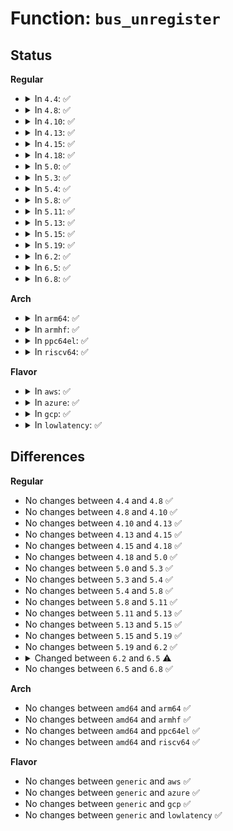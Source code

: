 # Function: <code>bus_unregister</code>

## Status
<b>Regular</b>
<ul>
<li>
<details>
<summary>In <code>4.4</code>: ✅</summary>

```c
void bus_unregister(struct bus_type *bus);
```

**Collision:** Unique Global

**Inline:** No

**Transformation:** False

**Instances:**

```
In drivers/base/bus.c (ffffffff8154a500)
Location: drivers/base/bus.c:973
Inline: False
Direct callers:
  - drivers/pci/pcie/portdrv_bus.c:pcie_port_bus_unregister
  - drivers/virtio/virtio.c:virtio_exit
  - drivers/xen/pcpu.c:xen_pcpu_init
  - drivers/nvdimm/bus.c:nvdimm_bus_init
  - drivers/nvdimm/bus.c:nvdimm_bus_exit
  - drivers/scsi/scsi_sysfs.c:scsi_sysfs_register
  - drivers/scsi/scsi_sysfs.c:scsi_sysfs_unregister
  - drivers/spi/spi.c:spi_init
  - drivers/net/phy/mdio_bus.c:mdio_bus_exit
  - drivers/input/serio/serio.c:serio_exit
  - drivers/i2c/i2c-core.c:i2c_exit
  - drivers/edac/edac_stub.c:edac_put_sysfs_subsys
  - drivers/mmc/core/bus.c:mmc_unregister_bus
  - drivers/mmc/core/sdio_bus.c:sdio_unregister_bus
  - drivers/vme/vme.c:vme_exit
```
**Symbols:**

```
ffffffff8154a500-ffffffff8154a5b6: bus_unregister (STB_GLOBAL)
```
</details>
</li>
<li>
<details>
<summary>In <code>4.8</code>: ✅</summary>

```c
void bus_unregister(struct bus_type *bus);
```

**Collision:** Unique Global

**Inline:** No

**Transformation:** False

**Instances:**

```
In drivers/base/bus.c (ffffffff8159c140)
Location: drivers/base/bus.c:972
Inline: False
Direct callers:
  - drivers/gpio/gpiolib.c:gpiolib_dev_init
  - drivers/pci/pcie/portdrv_bus.c:pcie_port_bus_unregister
  - drivers/virtio/virtio.c:virtio_exit
  - drivers/xen/pcpu.c:xen_pcpu_init
  - drivers/nvdimm/bus.c:nvdimm_bus_exit
  - drivers/nvdimm/bus.c:nvdimm_bus_init
  - drivers/scsi/scsi_sysfs.c:scsi_sysfs_unregister
  - drivers/scsi/scsi_sysfs.c:scsi_sysfs_register
  - drivers/net/phy/mdio_bus.c:mdio_bus_exit
  - drivers/input/serio/serio.c:serio_exit
  - drivers/i2c/i2c-core.c:i2c_exit
  - drivers/mmc/core/bus.c:mmc_unregister_bus
  - drivers/mmc/core/sdio_bus.c:sdio_unregister_bus
  - drivers/vme/vme.c:vme_exit
```
**Symbols:**

```
ffffffff8159c140-ffffffff8159c1ee: bus_unregister (STB_GLOBAL)
```
</details>
</li>
<li>
<details>
<summary>In <code>4.10</code>: ✅</summary>

```c
void bus_unregister(struct bus_type *bus);
```

**Collision:** Unique Global

**Inline:** No

**Transformation:** False

**Instances:**

```
In drivers/base/bus.c (ffffffff815ca6a0)
Location: drivers/base/bus.c:972
Inline: False
Direct callers:
  - drivers/gpio/gpiolib.c:gpiolib_dev_init
  - drivers/pci/pcie/portdrv_bus.c:pcie_port_bus_unregister
  - drivers/virtio/virtio.c:virtio_exit
  - drivers/xen/pcpu.c:xen_pcpu_init
  - drivers/nvdimm/bus.c:nvdimm_bus_exit
  - drivers/nvdimm/bus.c:nvdimm_bus_init
  - drivers/scsi/scsi_sysfs.c:scsi_sysfs_unregister
  - drivers/scsi/scsi_sysfs.c:scsi_sysfs_register
  - drivers/net/phy/mdio_bus.c:mdio_bus_exit
  - drivers/input/serio/serio.c:serio_exit
  - drivers/i2c/i2c-core.c:i2c_exit
  - drivers/mmc/core/bus.c:mmc_unregister_bus
  - drivers/mmc/core/sdio_bus.c:sdio_unregister_bus
```
**Symbols:**

```
ffffffff815ca6a0-ffffffff815ca74e: bus_unregister (STB_GLOBAL)
```
</details>
</li>
<li>
<details>
<summary>In <code>4.13</code>: ✅</summary>

```c
void bus_unregister(struct bus_type *bus);
```

**Collision:** Unique Global

**Inline:** No

**Transformation:** False

**Instances:**

```
In drivers/base/bus.c (ffffffff815df370)
Location: drivers/base/bus.c:931
Inline: False
Direct callers:
  - drivers/gpio/gpiolib.c:gpiolib_dev_init
  - drivers/pci/pcie/portdrv_bus.c:pcie_port_bus_unregister
  - drivers/pci/endpoint/pci-epf-core.c:pci_epf_exit
  - drivers/virtio/virtio.c:virtio_exit
  - drivers/xen/pcpu.c:xen_pcpu_init
  - drivers/xen/xen-balloon.c:xen_balloon_init
  - drivers/nvdimm/bus.c:nvdimm_bus_exit
  - drivers/nvdimm/bus.c:nvdimm_bus_init
  - drivers/scsi/scsi_sysfs.c:scsi_sysfs_unregister
  - drivers/scsi/scsi_sysfs.c:scsi_sysfs_register
  - drivers/net/phy/mdio_bus.c:mdio_bus_exit
  - drivers/input/serio/serio.c:serio_exit
  - drivers/i2c/i2c-core-base.c:i2c_exit
  - drivers/edac/edac_mc_sysfs.c:edac_unregister_sysfs
  - drivers/edac/edac_mc_sysfs.c:edac_create_sysfs_mci_device
  - drivers/edac/edac_module.c:edac_exit
  - drivers/mmc/core/bus.c:mmc_unregister_bus
  - drivers/mmc/core/sdio_bus.c:sdio_unregister_bus
  - drivers/nvmem/core.c:nvmem_exit
```
**Symbols:**

```
ffffffff815df370-ffffffff815df41e: bus_unregister (STB_GLOBAL)
```
</details>
</li>
<li>
<details>
<summary>In <code>4.15</code>: ✅</summary>

```c
void bus_unregister(struct bus_type *bus);
```

**Collision:** Unique Global

**Inline:** No

**Transformation:** False

**Instances:**

```
In drivers/base/bus.c (ffffffff816463a0)
Location: drivers/base/bus.c:931
Inline: False
Direct callers:
  - drivers/gpio/gpiolib.c:gpiolib_dev_init
  - drivers/pci/pcie/portdrv_bus.c:pcie_port_bus_unregister
  - drivers/pci/endpoint/pci-epf-core.c:pci_epf_exit
  - drivers/virtio/virtio.c:virtio_exit
  - drivers/xen/pcpu.c:xen_pcpu_init
  - drivers/xen/xen-balloon.c:xen_balloon_init
  - drivers/tty/serdev/core.c:serdev_exit
  - drivers/nvdimm/bus.c:nvdimm_bus_exit
  - drivers/nvdimm/bus.c:nvdimm_bus_init
  - drivers/scsi/scsi_sysfs.c:scsi_sysfs_unregister
  - drivers/scsi/scsi_sysfs.c:scsi_sysfs_register
  - drivers/net/phy/mdio_bus.c:mdio_bus_exit
  - drivers/input/serio/serio.c:serio_exit
  - drivers/i2c/i2c-core-base.c:i2c_exit
  - drivers/edac/edac_mc_sysfs.c:edac_unregister_sysfs
  - drivers/edac/edac_mc_sysfs.c:edac_create_sysfs_mci_device
  - drivers/edac/edac_module.c:edac_exit
  - drivers/mmc/core/bus.c:mmc_unregister_bus
  - drivers/mmc/core/sdio_bus.c:sdio_unregister_bus
  - drivers/nvmem/core.c:nvmem_exit
```
**Symbols:**

```
ffffffff816463a0-ffffffff8164644e: bus_unregister (STB_GLOBAL)
```
</details>
</li>
<li>
<details>
<summary>In <code>4.18</code>: ✅</summary>

```c
void bus_unregister(struct bus_type *bus);
```

**Collision:** Unique Global

**Inline:** No

**Transformation:** False

**Instances:**

```
In drivers/base/bus.c (ffffffff81681880)
Location: drivers/base/bus.c:929
Inline: False
Direct callers:
  - drivers/gpio/gpiolib.c:gpiolib_dev_init
  - drivers/pci/endpoint/pci-epf-core.c:pci_epf_exit
  - drivers/virtio/virtio.c:virtio_exit
  - drivers/xen/pcpu.c:xen_pcpu_init
  - drivers/xen/xen-balloon.c:xen_balloon_init
  - drivers/tty/serdev/core.c:serdev_exit
  - drivers/base/isa.c:isa_bus_init
  - drivers/nvdimm/bus.c:nvdimm_bus_exit
  - drivers/nvdimm/bus.c:nvdimm_bus_init
  - drivers/scsi/scsi_sysfs.c:scsi_sysfs_unregister
  - drivers/scsi/scsi_sysfs.c:scsi_sysfs_register
  - drivers/spi/spi.c:spi_init
  - drivers/net/phy/mdio_bus.c:mdio_bus_exit
  - drivers/usb/core/usb.c:usb_exit
  - drivers/usb/core/usb.c:usb_init
  - drivers/input/serio/serio.c:serio_exit
  - drivers/i2c/i2c-core-base.c:i2c_exit
  - drivers/i2c/i2c-core-base.c:i2c_init
  - drivers/edac/edac_mc_sysfs.c:edac_unregister_sysfs
  - drivers/edac/edac_mc_sysfs.c:edac_create_sysfs_mci_device
  - drivers/edac/edac_module.c:edac_exit
  - drivers/edac/edac_module.c:edac_init
  - drivers/mmc/core/bus.c:mmc_unregister_bus
  - drivers/mmc/core/sdio_bus.c:sdio_unregister_bus
  - drivers/nvmem/core.c:nvmem_exit
```
**Symbols:**

```
ffffffff81681880-ffffffff8168192e: bus_unregister (STB_GLOBAL)
```
</details>
</li>
<li>
<details>
<summary>In <code>5.0</code>: ✅</summary>

```c
void bus_unregister(struct bus_type *bus);
```

**Collision:** Unique Global

**Inline:** No

**Transformation:** False

**Instances:**

```
In drivers/base/bus.c (ffffffff816a1320)
Location: drivers/base/bus.c:936
Inline: False
Direct callers:
  - drivers/gpio/gpiolib.c:gpiolib_dev_init
  - drivers/pci/endpoint/pci-epf-core.c:pci_epf_exit
  - drivers/virtio/virtio.c:virtio_exit
  - drivers/xen/pcpu.c:xen_pcpu_init
  - drivers/xen/xen-balloon.c:xen_balloon_init
  - drivers/tty/serdev/core.c:serdev_exit
  - drivers/base/isa.c:isa_bus_init
  - drivers/nvdimm/bus.c:nvdimm_bus_exit
  - drivers/nvdimm/bus.c:nvdimm_bus_init
  - drivers/scsi/scsi_sysfs.c:scsi_sysfs_unregister
  - drivers/scsi/scsi_sysfs.c:scsi_sysfs_register
  - drivers/spi/spi.c:spi_init
  - drivers/net/phy/mdio_bus.c:mdio_bus_exit
  - drivers/usb/core/usb.c:usb_exit
  - drivers/usb/core/usb.c:usb_init
  - drivers/input/serio/serio.c:serio_exit
  - drivers/i2c/i2c-core-base.c:i2c_exit
  - drivers/i2c/i2c-core-base.c:i2c_init
  - drivers/media/cec/cec-core.c:cec_devnode_exit
  - drivers/edac/edac_module.c:edac_exit
  - drivers/edac/edac_module.c:edac_init
  - drivers/mmc/core/bus.c:mmc_unregister_bus
  - drivers/mmc/core/sdio_bus.c:sdio_unregister_bus
  - drivers/nvmem/core.c:nvmem_exit
```
**Symbols:**

```
ffffffff816a1320-ffffffff816a13ce: bus_unregister (STB_GLOBAL)
```
</details>
</li>
<li>
<details>
<summary>In <code>5.3</code>: ✅</summary>

```c
void bus_unregister(struct bus_type *bus);
```

**Collision:** Unique Global

**Inline:** No

**Transformation:** False

**Instances:**

```
In drivers/base/bus.c (ffffffff816da0f0)
Location: drivers/base/bus.c:910
Inline: False
Direct callers:
  - drivers/gpio/gpiolib.c:gpiolib_dev_init
  - drivers/pci/endpoint/pci-epf-core.c:pci_epf_exit
  - drivers/virtio/virtio.c:virtio_exit
  - drivers/xen/pcpu.c:xen_pcpu_init
  - drivers/xen/xen-balloon.c:xen_balloon_init
  - drivers/tty/serdev/core.c:serdev_exit
  - drivers/base/isa.c:isa_bus_init
  - drivers/nvdimm/bus.c:nvdimm_bus_exit
  - drivers/nvdimm/bus.c:nvdimm_bus_init
  - drivers/dax/bus.c:dax_bus_exit
  - drivers/scsi/scsi_sysfs.c:scsi_sysfs_unregister
  - drivers/scsi/scsi_sysfs.c:scsi_sysfs_register
  - drivers/spi/spi.c:spi_init
  - drivers/net/phy/mdio_bus.c:mdio_bus_exit
  - drivers/usb/core/usb.c:usb_exit
  - drivers/usb/core/usb.c:usb_init
  - drivers/input/serio/serio.c:serio_exit
  - drivers/i2c/i2c-core-base.c:i2c_exit
  - drivers/i2c/i2c-core-base.c:i2c_init
  - drivers/media/cec/cec-core.c:cec_devnode_exit
  - drivers/edac/edac_module.c:edac_exit
  - drivers/edac/edac_module.c:edac_init
  - drivers/mmc/core/bus.c:mmc_unregister_bus
  - drivers/mmc/core/sdio_bus.c:sdio_unregister_bus
  - drivers/soundwire/bus_type.c:sdw_bus_exit
  - drivers/nvmem/core.c:nvmem_exit
```
**Symbols:**

```
ffffffff816da0f0-ffffffff816da19e: bus_unregister (STB_GLOBAL)
```
</details>
</li>
<li>
<details>
<summary>In <code>5.4</code>: ✅</summary>

```c
void bus_unregister(struct bus_type *bus);
```

**Collision:** Unique Global

**Inline:** No

**Transformation:** False

**Instances:**

```
In drivers/base/bus.c (ffffffff816fe0a0)
Location: drivers/base/bus.c:886
Inline: False
Direct callers:
  - drivers/gpio/gpiolib.c:gpiolib_dev_init
  - drivers/pci/endpoint/pci-epf-core.c:pci_epf_exit
  - drivers/virtio/virtio.c:virtio_exit
  - drivers/xen/pcpu.c:xen_pcpu_init
  - drivers/xen/xen-balloon.c:xen_balloon_init
  - drivers/tty/serdev/core.c:serdev_exit
  - drivers/base/isa.c:isa_bus_init
  - drivers/nvdimm/bus.c:nvdimm_bus_exit
  - drivers/nvdimm/bus.c:nvdimm_bus_init
  - drivers/dax/bus.c:dax_bus_exit
  - drivers/scsi/scsi_sysfs.c:scsi_sysfs_unregister
  - drivers/scsi/scsi_sysfs.c:scsi_sysfs_register
  - drivers/spi/spi.c:spi_init
  - drivers/net/phy/mdio_bus.c:mdio_bus_exit
  - drivers/usb/core/usb.c:usb_exit
  - drivers/usb/core/usb.c:usb_init
  - drivers/input/serio/serio.c:serio_exit
  - drivers/i2c/i2c-core-base.c:i2c_exit
  - drivers/i2c/i2c-core-base.c:i2c_init
  - drivers/media/cec/cec-core.c:cec_devnode_exit
  - drivers/edac/edac_module.c:edac_exit
  - drivers/edac/edac_module.c:edac_init
  - drivers/mmc/core/bus.c:mmc_unregister_bus
  - drivers/mmc/core/sdio_bus.c:sdio_unregister_bus
  - drivers/nvmem/core.c:nvmem_exit
```
**Symbols:**

```
ffffffff816fe0a0-ffffffff816fe14e: bus_unregister (STB_GLOBAL)
```
</details>
</li>
<li>
<details>
<summary>In <code>5.8</code>: ✅</summary>

```c
void bus_unregister(struct bus_type *bus);
```

**Collision:** Unique Global

**Inline:** No

**Transformation:** False

**Instances:**

```
In drivers/base/bus.c (ffffffff817b7b70)
Location: drivers/base/bus.c:887
Inline: False
Direct callers:
  - drivers/gpio/gpiolib.c:gpiolib_dev_init
  - drivers/pci/endpoint/pci-epf-core.c:pci_epf_exit
  - drivers/virtio/virtio.c:virtio_exit
  - drivers/xen/pcpu.c:xen_pcpu_init
  - drivers/xen/xen-balloon.c:xen_balloon_init
  - drivers/tty/serdev/core.c:serdev_exit
  - drivers/base/isa.c:isa_bus_init
  - drivers/nvdimm/bus.c:nvdimm_bus_exit
  - drivers/nvdimm/bus.c:nvdimm_bus_init
  - drivers/dax/bus.c:dax_bus_exit
  - drivers/scsi/scsi_sysfs.c:scsi_sysfs_unregister
  - drivers/scsi/scsi_sysfs.c:scsi_sysfs_register
  - drivers/spi/spi.c:spi_init
  - drivers/net/phy/mdio_bus.c:mdio_bus_exit
  - drivers/usb/core/usb.c:usb_exit
  - drivers/usb/core/usb.c:usb_init
  - drivers/input/serio/serio.c:serio_exit
  - drivers/i2c/i2c-core-base.c:i2c_exit
  - drivers/i2c/i2c-core-base.c:i2c_init
  - drivers/edac/edac_module.c:edac_exit
  - drivers/edac/edac_module.c:edac_init
  - drivers/mmc/core/bus.c:mmc_unregister_bus
  - drivers/mmc/core/sdio_bus.c:sdio_unregister_bus
  - drivers/nvmem/core.c:nvmem_exit
```
**Symbols:**

```
ffffffff817b7b70-ffffffff817b7cde: bus_unregister (STB_GLOBAL)
```
</details>
</li>
<li>
<details>
<summary>In <code>5.11</code>: ✅</summary>

```c
void bus_unregister(struct bus_type *bus);
```

**Collision:** Unique Global

**Inline:** No

**Transformation:** False

**Instances:**

```
In drivers/base/bus.c (ffffffff817cc890)
Location: drivers/base/bus.c:887
Inline: False
Direct callers:
  - drivers/gpio/gpiolib.c:gpiolib_dev_init
  - drivers/pci/endpoint/pci-epf-core.c:pci_epf_exit
  - drivers/virtio/virtio.c:virtio_exit
  - drivers/xen/pcpu.c:xen_pcpu_init
  - drivers/xen/xen-balloon.c:xen_balloon_init
  - drivers/tty/serdev/core.c:serdev_exit
  - drivers/base/isa.c:isa_bus_init
  - drivers/nvdimm/bus.c:nvdimm_bus_exit
  - drivers/nvdimm/bus.c:nvdimm_bus_init
  - drivers/dax/bus.c:dax_bus_exit
  - drivers/scsi/scsi_sysfs.c:scsi_sysfs_unregister
  - drivers/scsi/scsi_sysfs.c:scsi_sysfs_register
  - drivers/spi/spi.c:spi_init
  - drivers/net/phy/mdio_bus.c:mdio_bus_exit
  - drivers/usb/core/usb.c:usb_exit
  - drivers/usb/core/usb.c:usb_init
  - drivers/input/serio/serio.c:serio_exit
  - drivers/i2c/i2c-core-base.c:i2c_exit
  - drivers/i2c/i2c-core-base.c:i2c_init
  - drivers/edac/edac_module.c:edac_exit
  - drivers/edac/edac_module.c:edac_init
  - drivers/mmc/core/bus.c:mmc_unregister_bus
  - drivers/mmc/core/sdio_bus.c:sdio_unregister_bus
  - drivers/nvmem/core.c:nvmem_exit
```
**Symbols:**

```
ffffffff817cc890-ffffffff817cc9fe: bus_unregister (STB_GLOBAL)
```
</details>
</li>
<li>
<details>
<summary>In <code>5.13</code>: ✅</summary>

```c
void bus_unregister(struct bus_type *bus);
```

**Collision:** Unique Global

**Inline:** No

**Transformation:** False

**Instances:**

```
In drivers/base/bus.c (ffffffff817b0200)
Location: drivers/base/bus.c:870
Inline: False
Direct callers:
  - drivers/gpio/gpiolib.c:gpiolib_dev_init
  - drivers/gpio/gpiolib.c:gpiolib_dev_init
  - drivers/pci/endpoint/pci-epf-core.c:pci_epf_exit
  - drivers/virtio/virtio.c:virtio_exit
  - drivers/xen/pcpu.c:xen_pcpu_init
  - drivers/xen/xen-balloon.c:xen_balloon_init
  - drivers/tty/serdev/core.c:serdev_exit
  - drivers/base/isa.c:isa_bus_init
  - drivers/nvdimm/bus.c:nvdimm_bus_exit
  - drivers/nvdimm/bus.c:nvdimm_bus_init
  - drivers/dax/bus.c:dax_bus_exit
  - drivers/scsi/scsi_sysfs.c:scsi_sysfs_unregister
  - drivers/scsi/scsi_sysfs.c:scsi_sysfs_register
  - drivers/spi/spi.c:spi_init
  - drivers/net/phy/mdio_bus.c:mdio_bus_exit
  - drivers/usb/core/usb.c:usb_exit
  - drivers/usb/core/usb.c:usb_init
  - drivers/input/serio/serio.c:serio_exit
  - drivers/i2c/i2c-core-base.c:i2c_exit
  - drivers/i2c/i2c-core-base.c:i2c_init
  - drivers/edac/edac_module.c:edac_exit
  - drivers/edac/edac_module.c:edac_init
  - drivers/mmc/core/bus.c:mmc_unregister_bus
  - drivers/mmc/core/sdio_bus.c:sdio_unregister_bus
  - drivers/nvmem/core.c:nvmem_exit
```
**Symbols:**

```
ffffffff817b0200-ffffffff817b036e: bus_unregister (STB_GLOBAL)
```
</details>
</li>
<li>
<details>
<summary>In <code>5.15</code>: ✅</summary>

```c
void bus_unregister(struct bus_type *bus);
```

**Collision:** Unique Global

**Inline:** No

**Transformation:** False

**Instances:**

```
In drivers/base/bus.c (ffffffff81839420)
Location: drivers/base/bus.c:866
Inline: False
Direct callers:
  - drivers/gpio/gpiolib.c:gpiolib_dev_init
  - drivers/gpio/gpiolib.c:gpiolib_dev_init
  - drivers/pci/endpoint/pci-epf-core.c:pci_epf_exit
  - drivers/virtio/virtio.c:virtio_exit
  - drivers/xen/pcpu.c:xen_pcpu_init
  - drivers/xen/xen-balloon.c:xen_balloon_init
  - drivers/tty/serdev/core.c:serdev_exit
  - drivers/base/isa.c:isa_bus_init
  - drivers/nvdimm/bus.c:nvdimm_bus_exit
  - drivers/nvdimm/bus.c:nvdimm_bus_init
  - drivers/dax/bus.c:dax_bus_exit
  - drivers/scsi/scsi_sysfs.c:scsi_sysfs_unregister
  - drivers/scsi/scsi_sysfs.c:scsi_sysfs_register
  - drivers/spi/spi.c:spi_init
  - drivers/net/phy/mdio_bus.c:mdio_bus_exit
  - drivers/usb/core/usb.c:usb_exit
  - drivers/usb/core/usb.c:usb_init
  - drivers/input/serio/serio.c:serio_exit
  - drivers/i2c/i2c-core-base.c:i2c_exit
  - drivers/i2c/i2c-core-base.c:i2c_init
  - drivers/edac/edac_module.c:edac_exit
  - drivers/edac/edac_module.c:edac_init
  - drivers/mmc/core/bus.c:mmc_unregister_bus
  - drivers/mmc/core/sdio_bus.c:sdio_unregister_bus
  - drivers/nvmem/core.c:nvmem_exit
```
**Symbols:**

```
ffffffff81839420-ffffffff8183958e: bus_unregister (STB_GLOBAL)
```
</details>
</li>
<li>
<details>
<summary>In <code>5.19</code>: ✅</summary>

```c
void bus_unregister(struct bus_type *bus);
```

**Collision:** Unique Global

**Inline:** No

**Transformation:** False

**Instances:**

```
In drivers/base/bus.c (ffffffff8197ba10)
Location: drivers/base/bus.c:868
Inline: False
Direct callers:
  - drivers/gpio/gpiolib.c:gpiolib_dev_init
  - drivers/gpio/gpiolib.c:gpiolib_dev_init
  - drivers/pci/endpoint/pci-epf-core.c:pci_epf_exit
  - drivers/virtio/virtio.c:virtio_exit
  - drivers/xen/pcpu.c:xen_pcpu_init
  - drivers/xen/xen-balloon.c:xen_balloon_init
  - drivers/tty/serdev/core.c:serdev_exit
  - drivers/base/isa.c:isa_bus_init
  - drivers/nvdimm/bus.c:nvdimm_bus_exit
  - drivers/nvdimm/bus.c:nvdimm_bus_init
  - drivers/dax/bus.c:dax_bus_exit
  - drivers/scsi/scsi_sysfs.c:scsi_sysfs_unregister
  - drivers/scsi/scsi_sysfs.c:scsi_sysfs_register
  - drivers/spi/spi.c:spi_init
  - drivers/net/phy/mdio_bus.c:mdio_bus_exit
  - drivers/usb/core/usb.c:usb_exit
  - drivers/usb/core/usb.c:usb_init
  - drivers/input/serio/serio.c:serio_exit
  - drivers/i2c/i2c-core-base.c:i2c_exit
  - drivers/i2c/i2c-core-base.c:i2c_init
  - drivers/edac/edac_module.c:edac_exit
  - drivers/edac/edac_module.c:edac_init
  - drivers/mmc/core/bus.c:mmc_unregister_bus
  - drivers/mmc/core/sdio_bus.c:sdio_unregister_bus
  - drivers/nvmem/core.c:nvmem_exit
```
**Symbols:**

```
ffffffff8197ba10-ffffffff8197bb8a: bus_unregister (STB_GLOBAL)
```
</details>
</li>
<li>
<details>
<summary>In <code>6.2</code>: ✅</summary>

```c
void bus_unregister(struct bus_type *bus);
```

**Collision:** Unique Global

**Inline:** No

**Transformation:** False

**Instances:**

```
In drivers/base/bus.c (ffffffff81ae8b00)
Location: drivers/base/bus.c:868
Inline: False
Direct callers:
  - drivers/gpio/gpiolib.c:gpiolib_dev_init
  - drivers/gpio/gpiolib.c:gpiolib_dev_init
  - drivers/pci/endpoint/pci-epf-core.c:pci_epf_exit
  - drivers/virtio/virtio.c:virtio_exit
  - drivers/xen/pcpu.c:xen_pcpu_init
  - drivers/xen/xen-balloon.c:xen_balloon_init
  - drivers/tty/serdev/core.c:serdev_exit
  - drivers/base/isa.c:isa_bus_init
  - drivers/nvdimm/bus.c:nvdimm_bus_exit
  - drivers/nvdimm/bus.c:nvdimm_bus_init
  - drivers/dax/bus.c:dax_bus_exit
  - drivers/scsi/scsi_sysfs.c:scsi_sysfs_unregister
  - drivers/scsi/scsi_sysfs.c:scsi_sysfs_register
  - drivers/spi/spi.c:spi_init
  - drivers/net/phy/mdio_bus.c:mdio_bus_exit
  - drivers/usb/core/usb.c:usb_exit
  - drivers/usb/core/usb.c:usb_init
  - drivers/usb/core/usb.c:usb_init
  - drivers/input/serio/serio.c:serio_exit
  - drivers/i2c/i2c-core-base.c:i2c_exit
  - drivers/i2c/i2c-core-base.c:i2c_init
  - drivers/edac/edac_module.c:edac_exit
  - drivers/edac/edac_module.c:edac_init
  - drivers/mmc/core/bus.c:mmc_unregister_bus
  - drivers/mmc/core/sdio_bus.c:sdio_unregister_bus
  - drivers/nvmem/core.c:nvmem_exit
```
**Symbols:**

```
ffffffff81ae8b00-ffffffff81ae8c7a: bus_unregister (STB_GLOBAL)
```
</details>
</li>
<li>
<details>
<summary>In <code>6.5</code>: ✅</summary>

```c
void bus_unregister(const struct bus_type *bus);
```

**Collision:** Unique Global

**Inline:** No

**Transformation:** False

**Instances:**

```
In drivers/base/bus.c (ffffffff81b36e30)
Location: drivers/base/bus.c:929
Inline: False
Direct callers:
  - drivers/gpio/gpiolib.c:gpiolib_dev_init
  - drivers/gpio/gpiolib.c:gpiolib_dev_init
  - drivers/pci/endpoint/pci-epf-core.c:pci_epf_exit
  - drivers/virtio/virtio.c:virtio_exit
  - drivers/xen/pcpu.c:xen_pcpu_init
  - drivers/xen/xen-balloon.c:xen_balloon_init
  - drivers/tty/serial/serial_base_bus.c:serial_base_exit
  - drivers/tty/serdev/core.c:serdev_exit
  - drivers/base/isa.c:isa_bus_init
  - drivers/nvdimm/bus.c:nvdimm_bus_exit
  - drivers/nvdimm/bus.c:nvdimm_bus_init
  - drivers/dax/bus.c:dax_bus_exit
  - drivers/scsi/scsi_sysfs.c:scsi_sysfs_unregister
  - drivers/scsi/scsi_sysfs.c:scsi_sysfs_register
  - drivers/spi/spi.c:spi_init
  - drivers/net/phy/mdio_bus.c:mdio_bus_exit
  - drivers/usb/core/usb.c:usb_exit
  - drivers/usb/core/usb.c:usb_init
  - drivers/usb/core/usb.c:usb_init
  - drivers/input/serio/serio.c:serio_exit
  - drivers/i2c/i2c-core-base.c:i2c_exit
  - drivers/i2c/i2c-core-base.c:i2c_init
  - drivers/edac/edac_module.c:edac_exit
  - drivers/edac/edac_module.c:edac_init
  - drivers/mmc/core/bus.c:mmc_unregister_bus
  - drivers/mmc/core/sdio_bus.c:sdio_unregister_bus
  - drivers/nvmem/core.c:nvmem_exit
```
**Symbols:**

```
ffffffff81b36e30-ffffffff81b36f5f: bus_unregister (STB_GLOBAL)
```
</details>
</li>
<li>
<details>
<summary>In <code>6.8</code>: ✅</summary>

```c
void bus_unregister(const struct bus_type *bus);
```

**Collision:** Unique Global

**Inline:** No

**Transformation:** False

**Instances:**

```
In drivers/base/bus.c (ffffffff81b8e850)
Location: drivers/base/bus.c:929
Inline: False
Direct callers:
  - drivers/gpio/gpiolib.c:gpiolib_dev_init
  - drivers/gpio/gpiolib.c:gpiolib_dev_init
  - drivers/pci/endpoint/pci-epf-core.c:pci_epf_exit
  - drivers/virtio/virtio.c:virtio_exit
  - drivers/xen/pcpu.c:xen_pcpu_init
  - drivers/xen/xen-balloon.c:xen_balloon_init
  - drivers/tty/serial/serial_base_bus.c:serial_base_exit
  - drivers/tty/serdev/core.c:serdev_exit
  - drivers/base/isa.c:isa_bus_init
  - drivers/nvdimm/bus.c:nvdimm_bus_exit
  - drivers/nvdimm/bus.c:nvdimm_bus_init
  - drivers/dax/bus.c:dax_bus_exit
  - drivers/scsi/scsi_sysfs.c:scsi_sysfs_unregister
  - drivers/scsi/scsi_sysfs.c:scsi_sysfs_register
  - drivers/spi/spi.c:spi_init
  - drivers/net/phy/mdio_bus.c:mdio_bus_exit
  - drivers/usb/core/usb.c:usb_exit
  - drivers/usb/core/usb.c:usb_init
  - drivers/usb/core/usb.c:usb_init
  - drivers/input/serio/serio.c:serio_exit
  - drivers/i2c/i2c-core-base.c:i2c_exit
  - drivers/i2c/i2c-core-base.c:i2c_init
  - drivers/edac/edac_module.c:edac_exit
  - drivers/edac/edac_module.c:edac_init
  - drivers/mmc/core/bus.c:mmc_unregister_bus
  - drivers/mmc/core/sdio_bus.c:sdio_unregister_bus
  - drivers/nvmem/core.c:nvmem_exit
```
**Symbols:**

```
ffffffff81b8e850-ffffffff81b8e97f: bus_unregister (STB_GLOBAL)
```
</details>
</li>
</ul>
<b>Arch</b>
<ul>
<li>
<details>
<summary>In <code>arm64</code>: ✅</summary>

```c
void bus_unregister(struct bus_type *bus);
```

**Collision:** Unique Global

**Inline:** No

**Transformation:** False

**Instances:**

```
In drivers/base/bus.c (ffff8000108e9030)
Location: drivers/base/bus.c:886
Inline: False
Direct callers:
  - drivers/bus/fsl-mc/fsl-mc-bus.c:fsl_mc_bus_driver_init
  - drivers/gpio/gpiolib.c:gpiolib_dev_init
  - drivers/pci/endpoint/pci-epf-core.c:pci_epf_exit
  - drivers/virtio/virtio.c:virtio_exit
  - drivers/xen/xen-balloon.c:xen_balloon_init
  - drivers/tty/serdev/core.c:serdev_exit
  - drivers/nvdimm/bus.c:nvdimm_bus_exit
  - drivers/nvdimm/bus.c:nvdimm_bus_init
  - drivers/dax/bus.c:dax_bus_exit
  - drivers/scsi/scsi_sysfs.c:scsi_sysfs_unregister
  - drivers/scsi/scsi_sysfs.c:scsi_sysfs_register
  - drivers/spi/spi.c:spi_init
  - drivers/net/phy/mdio_bus.c:mdio_bus_exit
  - drivers/usb/core/usb.c:usb_exit
  - drivers/usb/core/usb.c:usb_init
  - drivers/input/serio/serio.c:serio_exit
  - drivers/i2c/i2c-core-base.c:i2c_exit
  - drivers/i2c/i2c-core-base.c:i2c_init
  - drivers/media/cec/cec-core.c:cec_devnode_exit
  - drivers/edac/edac_module.c:edac_exit
  - drivers/edac/edac_module.c:edac_init
  - drivers/mmc/core/bus.c:mmc_unregister_bus
  - drivers/mmc/core/sdio_bus.c:sdio_unregister_bus
  - drivers/mmc/core/block.c:mmc_blk_exit
  - drivers/mmc/core/block.c:mmc_blk_init
  - drivers/firmware/arm_scmi/bus.c:scmi_bus_exit
  - drivers/nvmem/core.c:nvmem_exit
```
**Symbols:**

```
ffff8000108e9030-ffff8000108e90e0: bus_unregister (STB_GLOBAL)
```
</details>
</li>
<li>
<details>
<summary>In <code>armhf</code>: ✅</summary>

```c
void bus_unregister(struct bus_type *bus);
```

**Collision:** Unique Global

**Inline:** No

**Transformation:** False

**Instances:**

```
In drivers/base/bus.c (c09d7350)
Location: drivers/base/bus.c:886
Inline: False
Direct callers:
  - drivers/gpio/gpiolib.c:gpiolib_dev_init
  - drivers/pci/endpoint/pci-epf-core.c:pci_epf_exit
  - drivers/virtio/virtio.c:virtio_exit
  - drivers/tty/serdev/core.c:serdev_exit
  - drivers/dax/bus.c:dax_bus_exit
  - drivers/scsi/scsi_sysfs.c:scsi_sysfs_unregister
  - drivers/scsi/scsi_sysfs.c:scsi_sysfs_register
  - drivers/spi/spi.c:spi_init
  - drivers/net/phy/mdio_bus.c:mdio_bus_exit
  - drivers/usb/core/usb.c:usb_exit
  - drivers/usb/core/usb.c:usb_init
  - drivers/input/serio/serio.c:serio_exit
  - drivers/i2c/i2c-core-base.c:i2c_exit
  - drivers/i2c/i2c-core-base.c:i2c_init
  - drivers/media/cec/cec-core.c:cec_devnode_exit
  - drivers/edac/edac_module.c:edac_exit
  - drivers/edac/edac_module.c:edac_init
  - drivers/mmc/core/bus.c:mmc_unregister_bus
  - drivers/mmc/core/sdio_bus.c:sdio_unregister_bus
  - drivers/mmc/core/block.c:mmc_blk_exit
  - drivers/mmc/core/block.c:mmc_blk_init
  - drivers/firmware/arm_scmi/bus.c:scmi_bus_exit
  - drivers/nvmem/core.c:nvmem_exit
  - sound/ac97_bus.c:ac97_bus_exit
```
**Symbols:**

```
c09d7350-c09d7408: bus_unregister (STB_GLOBAL)
```
</details>
</li>
<li>
<details>
<summary>In <code>ppc64el</code>: ✅</summary>

```c
void bus_unregister(struct bus_type *bus);
```

**Collision:** Unique Global

**Inline:** No

**Transformation:** False

**Instances:**

```
In drivers/base/bus.c (c00000000097f820)
Location: drivers/base/bus.c:886
Inline: False
Direct callers:
  - arch/powerpc/platforms/pseries/suspend.c:__machine_initcall_pseries_pseries_suspend_init
  - drivers/gpio/gpiolib.c:gpiolib_dev_init
  - drivers/pci/endpoint/pci-epf-core.c:pci_epf_exit
  - drivers/virtio/virtio.c:virtio_exit
  - drivers/tty/serdev/core.c:serdev_exit
  - drivers/nvdimm/bus.c:nvdimm_bus_exit
  - drivers/nvdimm/bus.c:nvdimm_bus_init
  - drivers/dax/bus.c:dax_bus_exit
  - drivers/scsi/scsi_sysfs.c:scsi_sysfs_unregister
  - drivers/scsi/scsi_sysfs.c:scsi_sysfs_register
  - drivers/spi/spi.c:spi_init
  - drivers/net/phy/mdio_bus.c:mdio_bus_exit
  - drivers/usb/core/usb.c:usb_exit
  - drivers/usb/core/usb.c:usb_init
  - drivers/input/serio/serio.c:serio_exit
  - drivers/i2c/i2c-core-base.c:i2c_exit
  - drivers/i2c/i2c-core-base.c:i2c_init
  - drivers/media/cec/cec-core.c:cec_devnode_exit
  - drivers/edac/edac_module.c:edac_exit
  - drivers/edac/edac_module.c:edac_init
  - drivers/mmc/core/bus.c:mmc_unregister_bus
  - drivers/mmc/core/sdio_bus.c:sdio_unregister_bus
  - drivers/nvmem/core.c:nvmem_exit
```
**Symbols:**

```
c00000000097f820-c00000000097f910: bus_unregister (STB_GLOBAL)
```
</details>
</li>
<li>
<details>
<summary>In <code>riscv64</code>: ✅</summary>

```c
void bus_unregister(struct bus_type *bus);
```

**Collision:** Unique Global

**Inline:** No

**Transformation:** False

**Instances:**

```
In drivers/base/bus.c (ffffffe00057cfb2)
Location: drivers/base/bus.c:886
Inline: False
Direct callers:
  - drivers/gpio/gpiolib.c:gpiolib_dev_init
  - drivers/pci/endpoint/pci-epf-core.c:pci_epf_exit
  - drivers/virtio/virtio.c:virtio_exit
  - drivers/tty/serdev/core.c:serdev_exit
  - drivers/nvdimm/bus.c:nvdimm_bus_exit
  - drivers/nvdimm/bus.c:nvdimm_bus_init
  - drivers/dax/bus.c:dax_bus_exit
  - drivers/scsi/scsi_sysfs.c:scsi_sysfs_unregister
  - drivers/scsi/scsi_sysfs.c:scsi_sysfs_register
  - drivers/spi/spi.c:spi_init
  - drivers/net/phy/mdio_bus.c:mdio_bus_exit
  - drivers/usb/core/usb.c:usb_exit
  - drivers/usb/core/usb.c:usb_init
  - drivers/input/serio/serio.c:serio_exit
  - drivers/i2c/i2c-core-base.c:i2c_exit
  - drivers/i2c/i2c-core-base.c:i2c_init
  - drivers/media/cec/cec-core.c:cec_devnode_exit
  - drivers/edac/edac_module.c:edac_exit
  - drivers/edac/edac_module.c:edac_init
  - drivers/mmc/core/bus.c:mmc_unregister_bus
  - drivers/mmc/core/sdio_bus.c:sdio_unregister_bus
  - drivers/mmc/core/block.c:mmc_blk_exit
  - drivers/mmc/core/block.c:mmc_blk_init
  - drivers/nvmem/core.c:nvmem_exit
```
**Symbols:**

```
ffffffe00057cfb2-ffffffe00057d070: bus_unregister (STB_GLOBAL)
```
</details>
</li>
</ul>
<b>Flavor</b>
<ul>
<li>
<details>
<summary>In <code>aws</code>: ✅</summary>

```c
void bus_unregister(struct bus_type *bus);
```

**Collision:** Unique Global

**Inline:** No

**Transformation:** False

**Instances:**

```
In drivers/base/bus.c (ffffffff816c3890)
Location: drivers/base/bus.c:886
Inline: False
Direct callers:
  - drivers/gpio/gpiolib.c:gpiolib_dev_init
  - drivers/pci/endpoint/pci-epf-core.c:pci_epf_exit
  - drivers/virtio/virtio.c:virtio_exit
  - drivers/xen/pcpu.c:xen_pcpu_init
  - drivers/tty/serdev/core.c:serdev_exit
  - drivers/base/isa.c:isa_bus_init
  - drivers/nvdimm/bus.c:nvdimm_bus_exit
  - drivers/nvdimm/bus.c:nvdimm_bus_init
  - drivers/dax/bus.c:dax_bus_exit
  - drivers/scsi/scsi_sysfs.c:scsi_sysfs_unregister
  - drivers/scsi/scsi_sysfs.c:scsi_sysfs_register
  - drivers/spi/spi.c:spi_init
  - drivers/net/phy/mdio_bus.c:mdio_bus_exit
  - drivers/usb/core/usb.c:usb_exit
  - drivers/usb/core/usb.c:usb_init
  - drivers/input/serio/serio.c:serio_exit
  - drivers/media/cec/cec-core.c:cec_devnode_exit
  - drivers/edac/edac_module.c:edac_exit
  - drivers/edac/edac_module.c:edac_init
  - drivers/mmc/core/bus.c:mmc_unregister_bus
  - drivers/mmc/core/sdio_bus.c:sdio_unregister_bus
  - drivers/nvmem/core.c:nvmem_exit
```
**Symbols:**

```
ffffffff816c3890-ffffffff816c393e: bus_unregister (STB_GLOBAL)
```
</details>
</li>
<li>
<details>
<summary>In <code>azure</code>: ✅</summary>

```c
void bus_unregister(struct bus_type *bus);
```

**Collision:** Unique Global

**Inline:** No

**Transformation:** False

**Instances:**

```
In drivers/base/bus.c (ffffffff8169eb40)
Location: drivers/base/bus.c:886
Inline: False
Direct callers:
  - drivers/gpio/gpiolib.c:gpiolib_dev_init
  - drivers/pci/endpoint/pci-epf-core.c:pci_epf_exit
  - drivers/virtio/virtio.c:virtio_exit
  - drivers/base/isa.c:isa_bus_init
  - drivers/nvdimm/bus.c:nvdimm_bus_exit
  - drivers/nvdimm/bus.c:nvdimm_bus_init
  - drivers/dax/bus.c:dax_bus_exit
  - drivers/scsi/scsi_sysfs.c:scsi_sysfs_unregister
  - drivers/scsi/scsi_sysfs.c:scsi_sysfs_register
  - drivers/spi/spi.c:spi_init
  - drivers/net/phy/mdio_bus.c:mdio_bus_exit
  - drivers/usb/core/usb.c:usb_exit
  - drivers/usb/core/usb.c:usb_init
  - drivers/input/serio/serio.c:serio_exit
  - drivers/media/cec/cec-core.c:cec_devnode_exit
  - drivers/edac/edac_module.c:edac_exit
  - drivers/edac/edac_module.c:edac_init
  - drivers/hv/vmbus_drv.c:vmbus_exit
  - drivers/hv/vmbus_drv.c:hv_acpi_init
  - drivers/nvmem/core.c:nvmem_exit
```
**Symbols:**

```
ffffffff8169eb40-ffffffff8169ebee: bus_unregister (STB_GLOBAL)
```
</details>
</li>
<li>
<details>
<summary>In <code>gcp</code>: ✅</summary>

```c
void bus_unregister(struct bus_type *bus);
```

**Collision:** Unique Global

**Inline:** No

**Transformation:** False

**Instances:**

```
In drivers/base/bus.c (ffffffff816f1d60)
Location: drivers/base/bus.c:886
Inline: False
Direct callers:
  - drivers/gpio/gpiolib.c:gpiolib_dev_init
  - drivers/pci/endpoint/pci-epf-core.c:pci_epf_exit
  - drivers/virtio/virtio.c:virtio_exit
  - drivers/xen/pcpu.c:xen_pcpu_init
  - drivers/xen/xen-balloon.c:xen_balloon_init
  - drivers/tty/serdev/core.c:serdev_exit
  - drivers/base/isa.c:isa_bus_init
  - drivers/nvdimm/bus.c:nvdimm_bus_exit
  - drivers/nvdimm/bus.c:nvdimm_bus_init
  - drivers/dax/bus.c:dax_bus_exit
  - drivers/scsi/scsi_sysfs.c:scsi_sysfs_unregister
  - drivers/scsi/scsi_sysfs.c:scsi_sysfs_register
  - drivers/spi/spi.c:spi_init
  - drivers/net/phy/mdio_bus.c:mdio_bus_exit
  - drivers/usb/core/usb.c:usb_exit
  - drivers/usb/core/usb.c:usb_init
  - drivers/input/serio/serio.c:serio_exit
  - drivers/i2c/i2c-core-base.c:i2c_exit
  - drivers/i2c/i2c-core-base.c:i2c_init
  - drivers/media/cec/cec-core.c:cec_devnode_exit
  - drivers/edac/edac_module.c:edac_exit
  - drivers/edac/edac_module.c:edac_init
  - drivers/mmc/core/bus.c:mmc_unregister_bus
  - drivers/mmc/core/sdio_bus.c:sdio_unregister_bus
  - drivers/nvmem/core.c:nvmem_exit
```
**Symbols:**

```
ffffffff816f1d60-ffffffff816f1e0e: bus_unregister (STB_GLOBAL)
```
</details>
</li>
<li>
<details>
<summary>In <code>lowlatency</code>: ✅</summary>

```c
void bus_unregister(struct bus_type *bus);
```

**Collision:** Unique Global

**Inline:** No

**Transformation:** False

**Instances:**

```
In drivers/base/bus.c (ffffffff8170c5a0)
Location: drivers/base/bus.c:886
Inline: False
Direct callers:
  - drivers/gpio/gpiolib.c:gpiolib_dev_init
  - drivers/pci/endpoint/pci-epf-core.c:pci_epf_exit
  - drivers/virtio/virtio.c:virtio_exit
  - drivers/xen/pcpu.c:xen_pcpu_init
  - drivers/xen/xen-balloon.c:xen_balloon_init
  - drivers/tty/serdev/core.c:serdev_exit
  - drivers/base/isa.c:isa_bus_init
  - drivers/nvdimm/bus.c:nvdimm_bus_exit
  - drivers/nvdimm/bus.c:nvdimm_bus_init
  - drivers/dax/bus.c:dax_bus_exit
  - drivers/scsi/scsi_sysfs.c:scsi_sysfs_unregister
  - drivers/scsi/scsi_sysfs.c:scsi_sysfs_register
  - drivers/spi/spi.c:spi_init
  - drivers/net/phy/mdio_bus.c:mdio_bus_exit
  - drivers/usb/core/usb.c:usb_exit
  - drivers/usb/core/usb.c:usb_init
  - drivers/input/serio/serio.c:serio_exit
  - drivers/i2c/i2c-core-base.c:i2c_exit
  - drivers/i2c/i2c-core-base.c:i2c_init
  - drivers/media/cec/cec-core.c:cec_devnode_exit
  - drivers/edac/edac_module.c:edac_exit
  - drivers/edac/edac_module.c:edac_init
  - drivers/mmc/core/bus.c:mmc_unregister_bus
  - drivers/mmc/core/sdio_bus.c:sdio_unregister_bus
  - drivers/nvmem/core.c:nvmem_exit
```
**Symbols:**

```
ffffffff8170c5a0-ffffffff8170c64e: bus_unregister (STB_GLOBAL)
```
</details>
</li>
</ul>

## Differences
<b>Regular</b>
<ul>
<li>
No changes between <code>4.4</code> and <code>4.8</code> ✅
</li>
<li>
No changes between <code>4.8</code> and <code>4.10</code> ✅
</li>
<li>
No changes between <code>4.10</code> and <code>4.13</code> ✅
</li>
<li>
No changes between <code>4.13</code> and <code>4.15</code> ✅
</li>
<li>
No changes between <code>4.15</code> and <code>4.18</code> ✅
</li>
<li>
No changes between <code>4.18</code> and <code>5.0</code> ✅
</li>
<li>
No changes between <code>5.0</code> and <code>5.3</code> ✅
</li>
<li>
No changes between <code>5.3</code> and <code>5.4</code> ✅
</li>
<li>
No changes between <code>5.4</code> and <code>5.8</code> ✅
</li>
<li>
No changes between <code>5.8</code> and <code>5.11</code> ✅
</li>
<li>
No changes between <code>5.11</code> and <code>5.13</code> ✅
</li>
<li>
No changes between <code>5.13</code> and <code>5.15</code> ✅
</li>
<li>
No changes between <code>5.15</code> and <code>5.19</code> ✅
</li>
<li>
No changes between <code>5.19</code> and <code>6.2</code> ✅
</li>
<li>
<details>
<summary>Changed between <code>6.2</code> and <code>6.5</code> ⚠️</summary>
<ul>
<li>
<b>Param type changed. </b>
<code>struct bus_type *bus</code> ➡️ <code>const struct bus_type *bus</code>
</li>
</ul>
</details>
</li>
<li>
No changes between <code>6.5</code> and <code>6.8</code> ✅
</li>
</ul>
<b>Arch</b>
<ul>
<li>
No changes between <code>amd64</code> and <code>arm64</code> ✅
</li>
<li>
No changes between <code>amd64</code> and <code>armhf</code> ✅
</li>
<li>
No changes between <code>amd64</code> and <code>ppc64el</code> ✅
</li>
<li>
No changes between <code>amd64</code> and <code>riscv64</code> ✅
</li>
</ul>
<b>Flavor</b>
<ul>
<li>
No changes between <code>generic</code> and <code>aws</code> ✅
</li>
<li>
No changes between <code>generic</code> and <code>azure</code> ✅
</li>
<li>
No changes between <code>generic</code> and <code>gcp</code> ✅
</li>
<li>
No changes between <code>generic</code> and <code>lowlatency</code> ✅
</li>
</ul>
